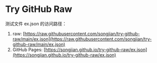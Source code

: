 Try GitHub Raw
=======

测试文件 ex.json 的访问路径：

1. raw: [https://raw.githubusercontent.com/songjian/try-github-raw/main/ex.json](https://raw.githubusercontent.com/songjian/try-github-raw/main/ex.json)
2. GitHub Pages: [https://songjian.github.io/try-github-raw/ex.json](https://songjian.github.io/try-github-raw/ex.json)
